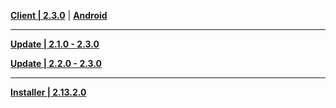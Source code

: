 **[Client | 2.3.0](https://autopatchcnws.yuanshen.com/client_app/download/pc_zip/20211117173857_8JkfDHNPmqKi67qR/YuanShen_2.3.0.zip)** | **[Android](https://autopatchcnws.yuanshen.com/client_app/download/Android/20211115112423_mcqMxJ8RGidTl6Ho/mihoyo/yuanshen_2.3.0_mihoyo.apk)**

---

**[Update | 2.1.0 - 2.3.0](https://autopatchcnws.yuanshen.com/client_app/update/hk4e_cn/18/game_2.1.0_2.3.0_diff_7h1m5EZuVU6otB9I.zip)**

**[Update | 2.2.0 - 2.3.0](https://autopatchcnws.yuanshen.com/client_app/update/hk4e_cn/18/game_2.2.0_2.3.0_diff_EtexVWZo01qNRsAD.zip)**

---

**[Installer | 2.13.2.0](https://autopatchcnws.yuanshen.com/client_appdownload/launcher/20211116115806_vP30peAmFdecf9i3/mihoyo/yuanshen_setup_mihoyo_20211113013109.exe)**
